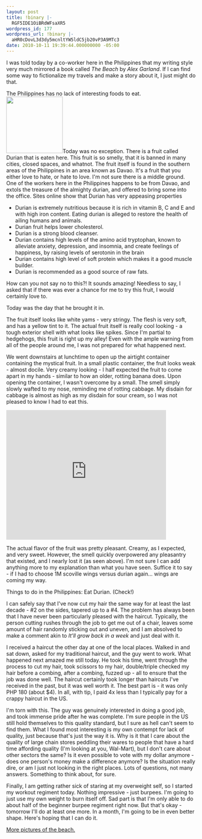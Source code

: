 ```yaml
---
layout: post
title: !binary |-
  RGF5IDE1OiBRdWFsaXR5
wordpress_id: 177
wordpress_url: !binary |-
  aHR0cDovL3d3dy5mcnltYW5ldC5jb20vP3A9MTc3
date: 2010-10-11 19:39:44.000000000 -05:00
---
```

I was told today by a co-worker here in the Philippines that my writing style very much mirrored a book called <em>The Beach </em>by <em>Alex Garland</em>. If I can find some way to fictionalize my travels and make a story about it, I just might do that.

<!--more-->The Philippines has no lack of interesting foods to eat. <a href="../wp-content/uploads/2010/10/durian_177.jpg"><img class="alignright size-thumbnail wp-image-178" title="SayNoToDurian" src="../wp-content/uploads/2010/10/durian_177-150x150.jpg" alt="" width="150" height="150" /></a>Today was no exception. There is a fruit called Durian that is eaten here. This fruit is so smelly, that it is banned in many cities, closed spaces, and whatnot. The fruit itself is found in the southern areas of the Philippines in an area known as Davao. It's a fruit that you either love to hate, or hate to love. I'm not sure there is a middle ground. One of the workers here in the Philippines happens to be from Davao, and extols the treasure of the almighty durian, and offered to bring some into the office. Sites online show that Durian has very appeasing properties
<ul>
	<li>Durian is extremely nutritious because it is rich in vitamin B, C  and E and with high iron content. Eating durian is alleged to restore  the health of ailing humans and animals.</li>
	<li>Durian fruit helps lower cholesterol.</li>
	<li>Durian is a strong blood cleanser.</li>
	<li>Durian  contains high levels of the amino acid tryptophan, known to alleviate  anxiety, depression, and insomnia, and create feelings of happiness, by  raising levels of serotonin in the brain</li>
	<li>Durian contains high level of soft protein which makes it a good muscle builder.</li>
	<li>Durian is recommended as a good source of raw fats.</li>
</ul>
How can you not say no to this?! It sounds amazing! Needless to say, I asked that if there was ever a chance for me to try this fruit, I would certainly love to.

Today was the day that he brought it in.

The fruit itself looks like white yams - very stringy. The flesh is very soft, and has a yellow tint to it. The actual fruit itself is really cool looking - a tough exterior shell with what looks like spikes. Since I'm partial to hedgehogs, this fruit is right up my alley! Even with the ample warning from all of the people around me, I was not prepared for what happened next.

We went downstairs at lunchtime to open up the airtight container containing the mystical fruit. In a small plastic container, the fruit looks weak - almost docile. Very creamy looking - I half expected the fruit to come apart in my hands - similar to how an older, rotting banana does. Upon opening the container, I wasn't overcome by a small. The smell simply slowly wafted to my nose, reminding me of rotting cabbage. My disdain for cabbage is almost as high as my disdain for sour cream, so I was not pleased to know I had to eat this.

<object classid="clsid:d27cdb6e-ae6d-11cf-96b8-444553540000" width="425" height="344" codebase="http://download.macromedia.com/pub/shockwave/cabs/flash/swflash.cab#version=6,0,40,0"><param name="allowFullScreen" value="true" /><param name="allowscriptaccess" value="always" /><param name="src" value="http://www.youtube.com/v/0uDuQPAD0yg?hl=en&amp;fs=1" /><param name="allowfullscreen" value="true" /><embed type="application/x-shockwave-flash" width="425" height="344" src="http://www.youtube.com/v/0uDuQPAD0yg?hl=en&amp;fs=1" allowscriptaccess="always" allowfullscreen="true"></embed></object>

The actual flavor of the fruit was pretty pleasant. Creamy, as I expected, and very sweet. However, the smell quickly overpowered any pleasantry that existed, and I nearly lost it (as seen above). I'm not sure I can add anything more to my explanation than what you have seen. Suffice it to say - if I had to choose 1M scoville wings versus durian again... wings are coming my way.

Things to do in the Philippines: Eat Durian. (Check!)

I can safely say that I've now cut my hair the same way for at least the last decade - #2 on the sides, tapered up to a #4. The problem has always been that I have never been particularly pleased with the haircut. Typically, the person cutting rushes through the job to get me out of a chair, leaves some amount of hair randomly sticking out and uneven, and I am absolved to make a comment akin to <em>It'll grow back in a week</em> and just deal with it.

I received a haircut the other day at one of the local places. Walked in   and sat down, asked for my traditional haircut, and the guy went to work. What happened next amazed me still today. He took his time, went through the process to cut my hair, took scissors to my hair, double/triple checked my hair before a combing, after a combing, fuzzed up - all to ensure that the job was done well. The haircut certainly took longer than haircuts I've received in the past, but it was well worth it. The best part is - it was only PHP 180 (about $4). In all, with tip, I paid 4x less than I typically pay for a crappy haircut in the US.

I'm torn with this. The guy was genuinely interested in doing a good job, and took immense pride after he was complete. I'm sure people in the US still hold themselves to this quality standard, but I sure as hell can't seem to find them. What I found most interesting is my own contempt for lack of quality, just because that's just the way it is. Why is it that I care about the quality of large chain stores peddling their wares to people that have a hard time affording quality (I'm looking at you, Wal-Mart), but I don't care about other sectors the same? Is it even possible to vote with my dollar anymore - does one person's money make a difference anymore? Is the situation really dire, or am I just not looking in the right places. Lots of questions, not many answers. Something to think about, for sure.

Finally, I am getting rather sick of staring at my overweight self, so I started my workout regiment today. Nothing impressive - just burpees. I'm going to just use my own weight to burn itself off. Sad part is that I'm only able to do about half of the beginner burpee regiment right now. But that's okay - tomorrow I'll do at least one more. In a month, I'm going to be in even better shape. Here's hoping that I can do it.

<a href="http://www.flickr.com/photos/22253837@N05/sets/72157625139963952/">More pictures of the beach.</a>
